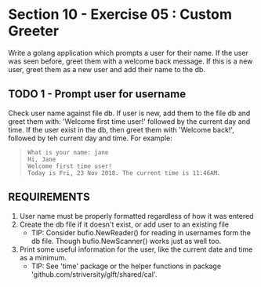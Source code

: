 # Section 10 - Exercise 05 : Custom Greeter

Write a golang application which prompts a user for their name. If the user was seen before, greet them with a welcome back message. If this is a new user, greet them as a new user and add their name to the db.

## TODO 1 - Prompt user for username

Check user name against file db. If user is new, add them to the file db and greet them with: 'Welcome first time user!' followed by the current day and time. If the user exist in the db, then greet them with 'Welcome back!', followed by teh current day and time. For example:

>     What is your name: jane
>     Hi, Jane
>     Welcome first time user!
>     Today is Fri, 23 Nov 2018. The current time is 11:46AM.

## REQUIREMENTS

1. User name must be properly formatted regardless of how it was entered
2. Create the db file if it doesn't exist, or add user to an existing file
   - TIP: Consider bufio.NewReader() for reading in usernames form the db file. Though bufio.NewScanner() works just as well too.
3. Print some useful information for the user, like the current date and time as a minimum.
   - TIP: See 'time' package or the helper functions in package 'github.com/striversity/glft/shared/cal'.
